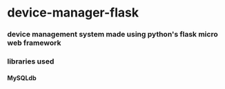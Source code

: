 # device-manager-flask

### device management system made using python's flask micro web framework

### libraries used
#### MySQLdb
